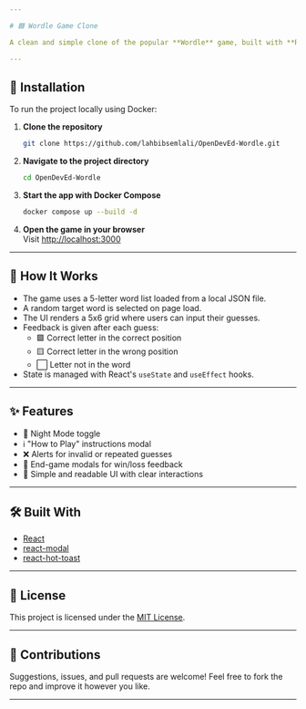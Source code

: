 ```yaml
---

# 🟦 Wordle Game Clone

A clean and simple clone of the popular **Wordle** game, built with **React**. Originally created as part of a technical challenge, now shared as an open-source project for anyone to explore, play, or build upon.

---
```


## 🚀 Installation

To run the project locally using Docker:

1. **Clone the repository**
   ```bash
   git clone https://github.com/lahbibsemlali/OpenDevEd-Wordle.git
   ```

2. **Navigate to the project directory**
   ```bash
   cd OpenDevEd-Wordle
   ```

3. **Start the app with Docker Compose**
   ```bash
   docker compose up --build -d
   ```

4. **Open the game in your browser**  
   Visit [http://localhost:3000](http://localhost:3000)

---

## 🧠 How It Works

- The game uses a 5-letter word list loaded from a local JSON file.
- A random target word is selected on page load.
- The UI renders a 5x6 grid where users can input their guesses.
- Feedback is given after each guess:
  - 🟩 Correct letter in the correct position
  - 🟨 Correct letter in the wrong position
  - ⬜ Letter not in the word
- State is managed with React's `useState` and `useEffect` hooks.

---

## ✨ Features

- 🌙 Night Mode toggle
- ℹ️ "How to Play" instructions modal
- ❌ Alerts for invalid or repeated guesses
- 🎉 End-game modals for win/loss feedback
- 🧪 Simple and readable UI with clear interactions

---

## 🛠️ Built With

- [React](https://reactjs.org/)
- [react-modal](https://github.com/reactjs/react-modal)
- [react-hot-toast](https://react-hot-toast.com/)

---

## 📜 License

This project is licensed under the [MIT License](LICENSE).

---

## 🙌 Contributions

Suggestions, issues, and pull requests are welcome! Feel free to fork the repo and improve it however you like.

---